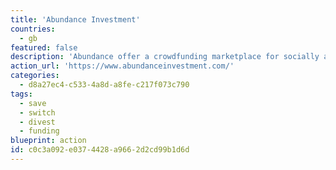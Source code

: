 ```yaml
---
title: 'Abundance Investment'
countries:
  - gb
featured: false
description: 'Abundance offer a crowdfunding marketplace for socially and environmentally beneficial projects. Make direct investments in a range of businesses that share your values, through an ISA or a pension.'
action_url: 'https://www.abundanceinvestment.com/'
categories:
  - d8a27ec4-c533-4a8d-a8fe-c217f073c790
tags:
  - save
  - switch
  - divest
  - funding
blueprint: action
id: c0c3a092-e037-4428-a966-2d2cd99b1d6d
---
```

